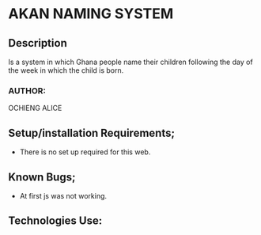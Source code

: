 # AKAN NAMING SYSTEM
## Description
Is a system in which Ghana people name their children following the day of the week in which the child is born.
### AUTHOR:
OCHIENG ALICE
## Setup/installation Requirements;
* There is no set up required for this web.
## Known Bugs;
* At first js was not working.
## Technologies Use: